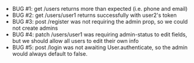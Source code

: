 - BUG #1: get /users returns more than expected (i.e. phone and email)
- BUG #2: get /users/user1 returns successfully with user2's token
- BUG #3: post /register was not requiring the admin prop, so we could not create admins
- BUG #4: patch /users/user1 was requiring admin-status to edit fields, but we should allow all users to edit their own info
- BUG #5: post /login was not awaiting User.authenticate, so the admin would always default to false. 